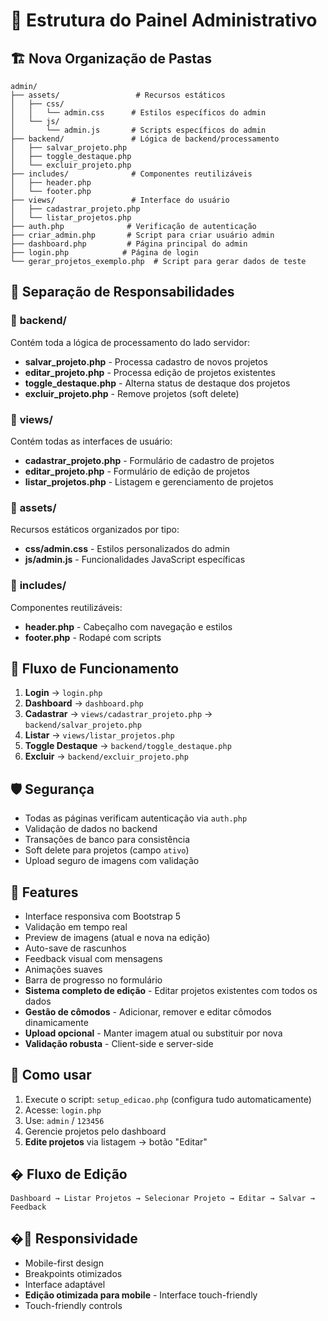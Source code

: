 # 📁 Estrutura do Painel Administrativo

## 🏗️ Nova Organização de Pastas

```
admin/
├── assets/                 # Recursos estáticos
│   ├── css/
│   │   └── admin.css      # Estilos específicos do admin
│   └── js/
│       └── admin.js       # Scripts específicos do admin
├── backend/               # Lógica de backend/processamento
│   ├── salvar_projeto.php
│   ├── toggle_destaque.php
│   └── excluir_projeto.php
├── includes/              # Componentes reutilizáveis
│   ├── header.php
│   └── footer.php
├── views/                 # Interface do usuário
│   ├── cadastrar_projeto.php
│   └── listar_projetos.php
├── auth.php              # Verificação de autenticação
├── criar_admin.php       # Script para criar usuário admin
├── dashboard.php         # Página principal do admin
├── login.php            # Página de login
└── gerar_projetos_exemplo.php  # Script para gerar dados de teste
```

## 🎯 Separação de Responsabilidades

### 📂 **backend/**
Contém toda a lógica de processamento do lado servidor:
- **salvar_projeto.php** - Processa cadastro de novos projetos
- **editar_projeto.php** - Processa edição de projetos existentes
- **toggle_destaque.php** - Alterna status de destaque dos projetos
- **excluir_projeto.php** - Remove projetos (soft delete)

### 📂 **views/**
Contém todas as interfaces de usuário:
- **cadastrar_projeto.php** - Formulário de cadastro de projetos
- **editar_projeto.php** - Formulário de edição de projetos
- **listar_projetos.php** - Listagem e gerenciamento de projetos

### 📂 **assets/**
Recursos estáticos organizados por tipo:
- **css/admin.css** - Estilos personalizados do admin
- **js/admin.js** - Funcionalidades JavaScript específicas

### 📂 **includes/**
Componentes reutilizáveis:
- **header.php** - Cabeçalho com navegação e estilos
- **footer.php** - Rodapé com scripts

## 🔄 Fluxo de Funcionamento

1. **Login** → `login.php`
2. **Dashboard** → `dashboard.php`
3. **Cadastrar** → `views/cadastrar_projeto.php` → `backend/salvar_projeto.php`
4. **Listar** → `views/listar_projetos.php`
5. **Toggle Destaque** → `backend/toggle_destaque.php`
6. **Excluir** → `backend/excluir_projeto.php`

## 🛡️ Segurança

- Todas as páginas verificam autenticação via `auth.php`
- Validação de dados no backend
- Transações de banco para consistência
- Soft delete para projetos (campo `ativo`)
- Upload seguro de imagens com validação

## 🎨 Features

- Interface responsiva com Bootstrap 5
- Validação em tempo real
- Preview de imagens (atual e nova na edição)
- Auto-save de rascunhos
- Feedback visual com mensagens
- Animações suaves
- Barra de progresso no formulário
- **Sistema completo de edição** - Editar projetos existentes com todos os dados
- **Gestão de cômodos** - Adicionar, remover e editar cômodos dinamicamente
- **Upload opcional** - Manter imagem atual ou substituir por nova
- **Validação robusta** - Client-side e server-side

## 🚀 Como usar

1. Execute o script: `setup_edicao.php` (configura tudo automaticamente)
2. Acesse: `login.php`
3. Use: `admin` / `123456`
4. Gerencie projetos pelo dashboard
5. **Edite projetos** via listagem → botão "Editar"

## � Fluxo de Edição

```
Dashboard → Listar Projetos → Selecionar Projeto → Editar → Salvar → Feedback
```

## �📱 Responsividade

- Mobile-first design
- Breakpoints otimizados
- Interface adaptável
- **Edição otimizada para mobile** - Interface touch-friendly
- Touch-friendly controls
